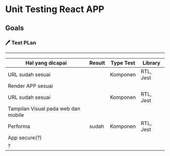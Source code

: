 # Unit Testing React APP

## Goals

### :pen: Test PLan
********

Hal yang dicapai | Result | Type Test | Library |
|---|---|---|---|
| URL sudah sesuai |  | Komponen | RTL, Jest |
| Render APP sesuai |  |  |  |
| URL sudah sesuai |  | Komponen | RTL, Jest |
| Tampilan Visual pada web dan mobile |  |  |  |
| Performa | sudah | Komponen | RTL, Jest |
| App secure(?) |  |  |  |
| ? |  |  |  |